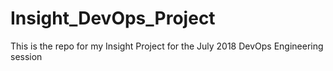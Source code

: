 # Insight_DevOps_Project
This is the repo for my Insight Project for the July 2018 DevOps Engineering session 
